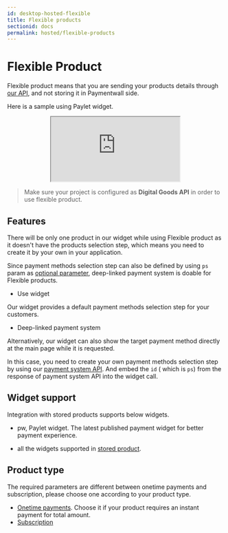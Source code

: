 ```yaml
---
id: desktop-hosted-flexible
title: Flexible products
sectionid: docs
permalink: hosted/flexible-products
---
```


# Flexible Product

Flexible product means that you are sending your products details through [our API](/API-Reference#section-hosted-flexible), and not storing it in Paymentwall side.

Here is a sample using Paylet widget.

<div class="docs-iframe" style="text-align: center;">
	<iframe src="https://api.paymentwall.com/api/subscription/?key=cd36b8635c7296dad972a239142c4b84&uid=user40012&widget=pw_1&amount=0.99&currencyCode=USD&ag_name=Gold+Membership&ag_type=fixed&ag_external_id=pw_t_2017051900001&sign_version=2&sign=0802bcbf5754b056458d4036fca74d24"></iframe>
</div>

> Make sure your project is configured as **Digital Goods API** in order to use flexible product.

## Features

There will be only one product in our widget while using Flexible product as it doesn't have the products selection step, which means you need to create it by your own in your application. 

Since payment methods selection step can also be defined by using ```ps``` param as [optional parameter](/API-Reference#section-hosted-optional-parameter), deep-linked payment system is doable for Flexible products.

* Use widget

Our widget provides a default payment methods selection step for your customers.

* Deep-linked payment system

Alternatively, our widget can also show the target payment method directly at the main page while it is requested. 

In this case, you need to create your own payment methods selection step by using our [payment system API](/API-Reference#section-tools-payment-systems). And embed the ```id``` ( which is ```ps```) from the response of payment system API into the widget call. 


## Widget support

Integration with stored products supports below widgets.

* pw, Paylet widget. The latest published payment widget for better payment experience.

* all the widgets supported in [stored product](/hosted/stored-products#widget-support). 

## Product type

The required parameters are different between onetime payments and subscription, please choose one according to your product type.

* [Onetime payments](/hosted/flexible/onetime). Choose it if your product requires an instant payment for total amount.
* [Subscription](/hosted/flexible/subscription)